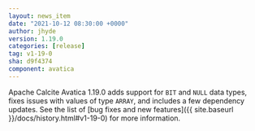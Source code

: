 ```yaml
---
layout: news_item
date: "2021-10-12 08:30:00 +0000"
author: jhyde
version: 1.19.0
categories: [release]
tag: v1-19-0
sha: d9f4374
component: avatica
---
```

<!--
{% comment %}
Licensed to the Apache Software Foundation (ASF) under one or more
contributor license agreements.  See the NOTICE file distributed with
this work for additional information regarding copyright ownership.
The ASF licenses this file to you under the Apache License, Version 2.0
(the "License"); you may not use this file except in compliance with
the License.  You may obtain a copy of the License at

http://www.apache.org/licenses/LICENSE-2.0

Unless required by applicable law or agreed to in writing, software
distributed under the License is distributed on an "AS IS" BASIS,
WITHOUT WARRANTIES OR CONDITIONS OF ANY KIND, either express or implied.
See the License for the specific language governing permissions and
limitations under the License.
{% endcomment %}
-->

Apache Calcite Avatica 1.19.0 adds support for `BIT` and `NULL` data
types, fixes issues with values of type `ARRAY`, and includes a few
dependency updates. See the list of
[bug fixes and new features]({{ site.baseurl }}/docs/history.html#v1-19-0)
for more information.
